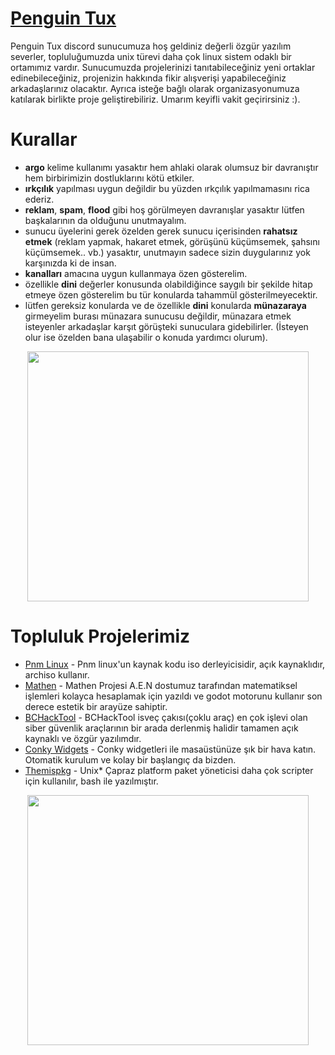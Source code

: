 # [Penguin Tux](https://discord.gg/b3c5qar)
Penguin Tux discord sunucumuza hoş geldiniz değerli özgür yazılım severler, topluluğumuzda
unix türevi daha çok linux sistem odaklı bir ortamımız vardır. Sunucumuzda projelerinizi tanıtabileceğiniz
yeni ortaklar edinebileceğiniz, projenizin hakkında fikir alışverişi yapabileceğiniz arkadaşlarınız olacaktır. Ayrıca isteğe bağlı olarak organizasyonumuza katılarak birlikte proje geliştirebiliriz.
Umarım keyifli vakit geçirirsiniz :).

# Kurallar
* **argo** kelime kullanımı yasaktır hem ahlaki olarak olumsuz bir davranıştır hem birbirimizin dostluklarını kötü etkiler.
* **ırkçılık** yapılması uygun değildir bu yüzden ırkçılık yapılmamasını rica ederiz.
* **reklam**, **spam**, **flood** gibi hoş görülmeyen davranışlar yasaktır lütfen başkalarının da olduğunu unutmayalım.
* sunucu üyelerini gerek özelden gerek sunucu içerisinden **rahatsız etmek** (reklam yapmak, hakaret etmek, görüşünü küçümsemek, şahsını küçümsemek.. vb.) yasaktır, unutmayın sadece sizin duygularınız yok karşınızda ki de insan.
* **kanalları** amacına uygun kullanmaya özen gösterelim.
* özellikle **dini** değerler konusunda olabildiğince saygılı bir şekilde hitap etmeye özen gösterelim bu tür konularda tahammül gösterilmeyecektir.
* lütfen gereksiz konularda ve de özellikle **dini** konularda **münazaraya** girmeyelim burası münazara sunucusu değildir, münazara etmek isteyenler arkadaşlar karşıt görüşteki sunuculara gidebilirler. (İsteyen olur ise özelden bana ulaşabilir o konuda yardımcı olurum).
<p align="center"><img src="https://c.tenor.com/dyjbZoINqZUAAAAC/cat-funny.gif" width="450" height="400"></p>

# Topluluk Projelerimiz
* [Pnm Linux]() - Pnm linux'un kaynak kodu iso derleyicisidir, açık kaynaklıdır, archiso kullanır.
* [Mathen]() - Mathen Projesi A.E.N dostumuz tarafından matematiksel işlemleri kolayca hesaplamak için yazıldı ve godot motorunu kullanır son derece estetik bir arayüze sahiptir.
* [BCHackTool]() - BCHackTool isveç çakısı(çoklu araç) en çok işlevi olan siber güvenlik araçlarının bir arada derlenmiş halidir tamamen açık kaynaklı ve özgür yazılımdır.
* [Conky Widgets]() - Conky widgetleri ile masaüstünüze şık bir hava katın. Otomatik kurulum ve kolay bir başlangıç da bizden.
* [Themispkg]() - Unix* Çapraz platform paket yöneticisi daha çok scripter için kullanılır, bash ile yazılmıştır.
<p align="center"><img src="https://cdn.dribbble.com/users/420183/screenshots/2875637/octocat_github.gif" width="450" height="400"></p>
